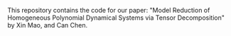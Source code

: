 This repository contains the code for our paper: "Model Reduction of Homogeneous Polynomial Dynamical Systems via Tensor Decomposition" by Xin Mao, and Can Chen.
